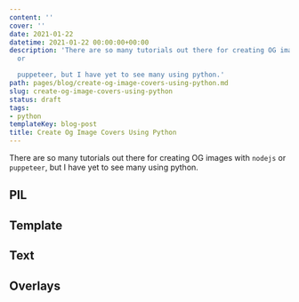 ```yaml
---
content: ''
cover: ''
date: 2021-01-22
datetime: 2021-01-22 00:00:00+00:00
description: 'There are so many tutorials out there for creating OG images with nodejs
  or

  puppeteer, but I have yet to see many using python.'
path: pages/blog/create-og-image-covers-using-python.md
slug: create-og-image-covers-using-python
status: draft
tags:
- python
templateKey: blog-post
title: Create Og Image Covers Using Python
---
```


There are so many tutorials out there for creating OG images with `nodejs` or
`puppeteer`, but I have yet to see many using python.

## PIL

## Template

## Text


## Overlays